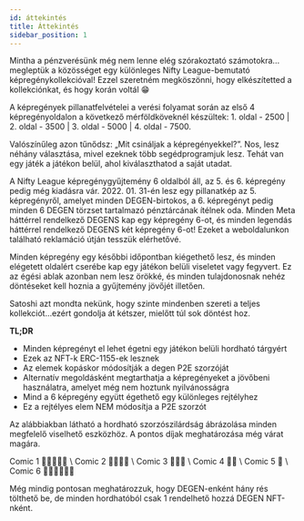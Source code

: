 ```yaml
---
id: áttekintés
title: Áttekintés
sidebar_position: 1
---
```


Mintha a pénzverésünk még nem lenne elég szórakoztató számotokra... megleptük a közösséget egy különleges Nifty League-bemutató képregénykollekcióval! Ezzel szeretném megköszönni, hogy elkészítetted a kollekciónkat, és hogy korán voltál 😁

A képregények pillanatfelvételei a verési folyamat során az első 4 képregényoldalon a következő mérföldköveknél készültek: 1. oldal - 2500 | 2. oldal - 3500 | 3. oldal - 5000 | 4. oldal - 7500.

Valószínűleg azon tűnődsz: „Mit csináljak a képregényekkel?”. Nos, lesz néhány választása, mivel ezeknek több segédprogramjuk lesz. Tehát van egy játék a játékon belül, ahol kiválaszthatod a saját utadat.

A Nifty League képregénygyűjtemény 6 oldalból áll, az 5. és 6. képregény pedig még kiadásra vár. 2022. 01. 31-én lesz egy pillanatkép az 5. képregényről, amelyet minden DEGEN-birtokos, a 6. képregényt pedig minden 6 DEGEN törzset tartalmazó pénztárcának ítélnek oda. Minden Meta háttérrel rendelkező DEGENS kap egy képregény 6-ot, és minden legendás háttérrel rendelkező DEGENS két képregény 6-ot! Ezeket a weboldalunkon található reklamáció útján tesszük elérhetővé.

Minden képregény egy későbbi időpontban kiégethető lesz, és minden elégetett oldalért cserébe kap egy játékon belüli viseletet vagy fegyvert. Ez az égési ablak azonban nem lesz örökké, és minden tulajdonosnak nehéz döntéseket kell hoznia a gyűjtemény jövőjét illetően.

Satoshi azt mondta nekünk, hogy szinte mindenben szereti a teljes kollekciót…ezért gondolja át kétszer, mielőtt túl sok döntést hoz.

**TL;DR**

- Minden képregényt el lehet égetni egy játékon belüli hordható tárgyért
- Ezek az NFT-k ERC-1155-ek lesznek
- Az elemek kopáskor módosítják a degen P2E szorzóját
- Alternatív megoldásként megtarthatja a képregényeket a jövőbeni használatra, amelyet még nem hoztunk nyilvánosságra
- Mind a 6 képregény együtt égethető egy különleges rejtélyhez
- Ez a rejtélyes elem NEM módosítja a P2E szorzót

Az alábbiakban látható a hordható szorzószilárdság ábrázolása minden megfelelő viselhető eszközhöz. A pontos díjak meghatározása még várat magára.

Comic 1 💪💪💪💪💪 \ Comic 2 💪💪💪💪 \ Comic 3 💪💪💪 \ Comic 4 💪💪 \ Comic 5 💪 \ Comic 6 💪💪💪💪💪💪


Még mindig pontosan meghatározzuk, hogy DEGEN-enként hány rés tölthető be, de minden hordhatóból csak 1 rendelhető hozzá DEGEN NFT-nként. 
